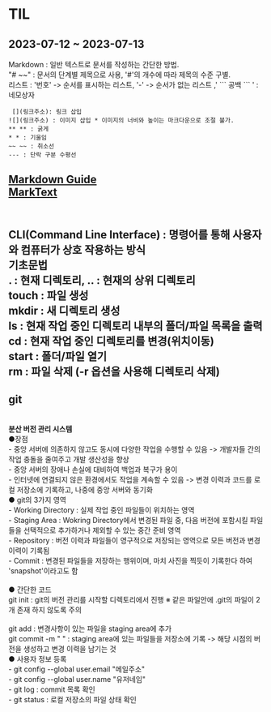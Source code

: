 # TIL
## 2023-07-12 ~ 2023-07-13
Markdown : 일반 텍스트로 문서를 작성하는 간단한 방법.<br>"# ~~" : 문서의 단계별 제목으로 사용, '#'의 개수에 따라 제목의 수준 구별. 
<br> 리스트 : '번호' -> 순서를 표시하는 리스트, '-' -> 순서가 없는 리스트 
,' \``` 공백 ``` ' : 네모상자
```
 [](링크주소): 링크 삽입
![](링크주소) : 이미지 삽입 * 이미지의 너비와 높이는 마크다운으로 조절 불가.
** ** : 굵게
* * : 기울임
~~ ~~ : 취소선
--- : 단락 구분 수평선
 ```
[Markdown Guide](https://www.markdownguide.org/basic-syntax/)
<br>[MarkText](https://github.com/marktext/marktext#download-and-installation)
---
<br> CLI(Command Line Interface) : 명령어를 통해 사용자와 컴퓨터가 상호 작용하는 방식
<br> 기초문법
<br> . : 현재 디렉토리, .. : 현재의 상위 디렉토리
<br> touch : 파일 생성
<br> mkdir : 새 디렉토리 생성
<br> ls : 현재 작업 중인 디렉토리 내부의 폴더/파일 목록을 출력
<br> cd : 현재 작업 중인 디렉토리를 변경(위치이동)
<br> start : 폴더/파일 열기
<br> rm : 파일 삭제 (-r 옵션을 사용해 디렉토리 삭제)
---
## git
<br> **분산 버전 관리 시스템**
<br> ●장점 
<br> - 중앙 서버에 의존하지 않고도 동시에 다양한 작업을 수행할 수 있음 -> 개발자들 간의 작업 충돌을 줄여주고 개발 생산성을 향상
<br> - 중앙 서버의 장애나 손실에 대비하여 백업과 복구가 용이
<br> - 인터넷에 연결되지 않은 환경에서도 작업을 계속할 수 있음 -> 변경 이력과 코드를 로컬 저장소에 기록하고, 나중에 중앙 서버와 동기화
<br> ● git의 3가지 영역
<br> - Working Directory : 실제 작업 중인 파일들이 위치하는 영역
<br> - Staging Area : Wokring Directory에서 변경된 파일 중, 다음 버전에 포함시킬 파일들을 선택적으로 추가하거나 제외할 수 있는 중간 준비 영역
<br> - Repository : 버전 이력과 파일들이 영구적으로 저장되는 영역으로 모든 버전과 변경 이력이 기록됨
<br> - Commit : 변경된 파일들을 저장하는 행위이며, 마치 사진을 찍듯이 기록한다 하여 'snapshot'이라고도 함
<br>
<br> ● 간단한 코드
<br> git init : git의 버전 관리를 시작할 디렉토리에서 진행 ※ 같은 파일안에 .git의 파일이 2개 존재 하지 않도록 주의
<br>
<br> git add : 변경사항이 있는 파일을 staging area에 추가
<br> git commit -m " " : staging area에 있는 파일들을 저장소에 기록 -> 해당 시점의 버전을 생성하고 변경 이력을 남기는 것
<br> ● 사용자 정보 등록 
<br> - git config --global user.email "메일주소"
<br> - git config --global user.name "유저네임"
<br> - git log : commit 목록 확인
<br> - git status : 로컬 저장소의 파일 상태 확인